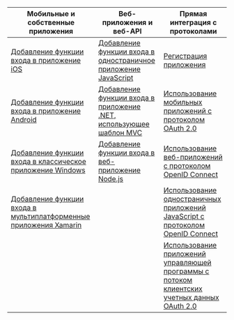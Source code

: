 | Мобильные и собственные приложения | Веб-приложения и веб-API | Прямая интеграция с протоколами |
| --- | --- | --- |
| [Добавление функции входа в приложение iOS](../articles/active-directory/develop/GuidedSetups/active-directory-ios.md) | [Добавление функции входа в одностраничное приложение JavaScript](../articles/active-directory/develop/GuidedSetups/active-directory-javascriptspa.md) |[Регистрация приложения](../articles/active-directory/develop/active-directory-v2-app-registration.md) | 
| [Добавление функции входа в приложение Android](../articles/active-directory/develop/guidedsetups/active-directory-mobileanddesktopapp-android-intro.md) | [Добавление функции входа в приложение .NET, использующее шаблон MVC](../articles/active-directory/develop/guidedsetups/active-directory-serversidewebapp-aspnetwebappowin-intro.md) |[Использование мобильных приложений с протоколом OAuth 2.0](../articles/active-directory/develop/active-directory-v2-protocols-oauth-code.md) |
| [Добавление функции входа в классическое приложение Windows](../articles/active-directory/develop/guidedsetups/active-directory-mobileanddesktopapp-windowsdesktop-intro.md) |[Добавление функции входа в веб-приложение Node.js](../articles/active-directory/develop/active-directory-v2-devquickstarts-node-web.md) |[Использование веб-приложений с протоколом OpenID Connect](../articles/active-directory/develop/active-directory-v2-protocols-oidc.md) |
| [Добавление функции входа в мультиплатформенные приложения Xamarin](https://github.com/Azure-Samples/active-directory-xamarin-native-v2)|  |[Использование одностраничных приложений JavaScript с протоколом OpenID Connect](../articles/active-directory/develop/active-directory-v2-protocols-implicit.md) |
|  |  | [Использование приложений управляющей программы с потоком клиентских учетных данных OAuth 2.0](../articles/active-directory/develop/active-directory-v2-protocols-oauth-client-creds.md) |
